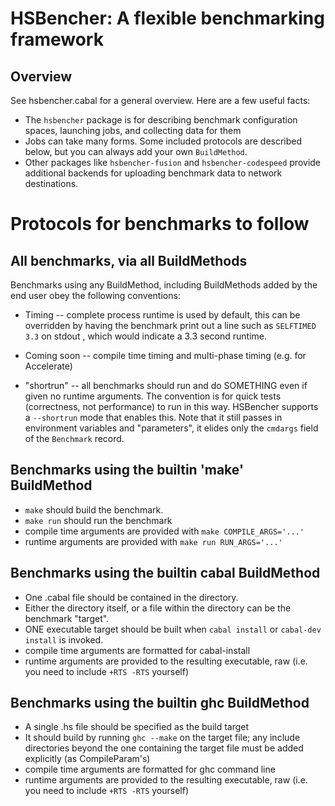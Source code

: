 
HSBencher: A flexible benchmarking framework
============================================

Overview
--------


See hsbencher.cabal for a general overview.  Here are a few useful facts:

 * The `hsbencher` package is for describing benchmark configuration spaces, launching jobs, and collecting data for them
 * Jobs can take many forms.  Some included protocols are described below, but you can always add your own `BuildMethod`.
 * Other packages like `hsbencher-fusion` and `hsbencher-codespeed` provide additional backends for uploading benchmark data to network destinations.


Protocols for benchmarks to follow
==================================


All benchmarks, via all BuildMethods
------------------------------------

Benchmarks using any BuildMethod, including BuildMethods added by the
end user obey the following conventions:

 * Timing -- complete process runtime is used by default, this can be
   overridden by having the benchmark print out a line such as
   `SELFTIMED 3.3` on stdout , which would indicate a 3.3 second runtime.

 * Coming soon -- compile time timing and multi-phase timing (e.g. for Accelerate) 

 * "shortrun" -- all benchmarks should run and do SOMETHING even if
   given no runtime arguments.  The convention is for quick tests
   (correctness, not performance) to run in this way.  HSBencher
   supports a `--shortrun` mode that enables this.  Note that it still
   passes in environment variables and "parameters", it elides only
   the `cmdargs` field of the `Benchmark` record.

Benchmarks using the builtin 'make' BuildMethod
-----------------------------------------------

 * `make` should build the benchmark.
 * `make run` should run the benchmark
 * compile time arguments are provided with `make COMPILE_ARGS='...'`
 * runtime arguments are provided with `make run RUN_ARGS='...'`

Benchmarks using the builtin cabal BuildMethod
----------------------------------------------

 * One .cabal file should be contained in the directory.
 * Either the directory itself, or a file within the directory can be
   the benchmark "target".
 * ONE executable target should be built when `cabal install` or
   `cabal-dev install` is invoked.
 * compile time arguments are formatted for cabal-install
 * runtime arguments are provided to the resulting executable, raw
   (i.e. you need to include `+RTS -RTS` yourself)

Benchmarks using the builtin ghc BuildMethod
--------------------------------------------

 * A single .hs file should be specified as the build target
 * It should build by running `ghc --make` on the target file; any
   include directories beyond the one containing the target file must
   be added explicitly (as CompileParam's)
 * compile time arguments are formatted for ghc command line 
 * runtime arguments are provided to the resulting executable, raw
   (i.e. you need to include `+RTS -RTS` yourself)

